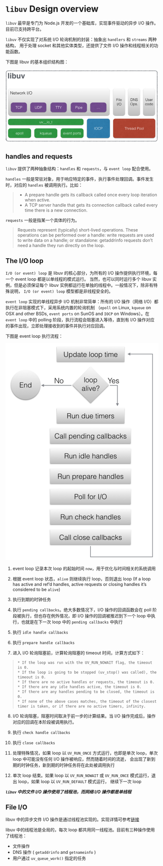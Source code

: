 # `libuv` Design overview

`libuv` 最早是专门为 Node.js 开发的一个基础库，实现事件驱动的异步 I/O 操作。目前已支持跨平台。

`libuv` 不仅实现了对系统 I/O 轮询机制的封装：抽象出 `handlers` 和 `streams` 两种结构，
用于处理 socket 和其他实体类型，还提供了文件 I/O 操作和线程相关的功能函数。

下图是 libuv 的基本组织结构图：

![architecture.png](./img/architecture.png)


## handles and requests

`libuv` 提供了两种抽象结构：`handles` 和 `requests`，与 `event loop` 配合使用。

`handles` 一般是常驻对象，用于响应特定的事件，执行事件处理回调。事件发生时，对应的 `handles` 被调用执行。比如：

> * A prepare handle gets its callback called once every loop iteration when active.
> * A TCP server handle that gets its connection callback called every time there is a new connection.

`requests` 一般是指某一个具体的行为。

> Requests represent (typically) short-lived operations.
> These operations can be performed over a handle: write requests are used to write data on a handle;
> or standalone: getaddrinfo requests don’t need a handle they run directly on the loop.


## The I/O loop

`I/O (or event) loop` 是 libuv 的核心部分，为所有的 I/O 操作提供执行环境，每一个 event loop 都是以单线程的模式运行。
当然，也可以同时运行多个 libuv 实例，但是必须保证每个 libuv 实例都运行在单独的线程中。一般情况下，除非有特殊说明，
`I/O (or event) loop` 模型都是非线程安全的。

`event loop` 实现的单线程异步 I/O 机制非常简单：所有的 I/O 操作（网络 I/O）都执行在非阻塞模式下，采用系统内置的轮询机制
（`epoll` on Linux, `kqueue` on OSX and other BSDs, `event ports` on SunOS and `IOCP` on Windows）。在 `event loop`
中的 polling 阶段，执行流程会阻塞进入等待，直到有 I/O 操作对应的事件出现，立即处理接收到的事件并执行对应回调。

下图是 event loop 执行流程：

![loop_iteration.png](./img/loop_iteration.png)


1. event loop 记录本次 loop 的起始时间 `now`，用于优化与时间相关的系统调用

2. 根据 event loop 状态，`alive` 则继续执行 loop，否则退出 loop (If a loop has active and ref’d handles, 
active requests or closing handles it’s considered to be `alive`)

3. 执行到期的时钟任务

4. 执行 `pending callbacks`。绝大多数情况下，I/O 操作的回调函数会在 poll 阶段被执行，但也存在例外情况，即 I/O
操作的回调被推迟到下一个 loop 中执行，也就是在下一次 loop 中的 `pending callbacks` 中执行

5. 执行 `idle handle callbacks`

6. 执行 `prepare handle callbacks`

7. 进入 I/O 轮询阻塞前，计算轮询阻塞的 timeout 时间，计算方式如下：

>     * If the loop was run with the UV_RUN_NOWAIT flag, the timeout is 0.
>     * If the loop is going to be stopped (uv_stop() was called), the timeout is 0.
>     * If there are no active handles or requests, the timeout is 0.
>     * If there are any idle handles active, the timeout is 0.
>     * If there are any handles pending to be closed, the timeout is 0.
>     * If none of the above cases matches, the timeout of the closest timer is taken, or if there are no active timers, infinity.

8. I/O 轮询阻塞，阻塞时间取决于前一步的计算结果。当 I/O 操作完成后，操作对应的回调在本阶段被调用执行。

9. 执行 `check handle callbacks`

10. 执行 `close callbacks`

11. 处理特殊情况，如果 loop 以 `UV_RUN_ONCE` 方式运行，也即是单次 loop，单次 loop 中可能没有任何 I/O 操作被响应，然而随着时间的流逝，
会出现了新到期的时钟任务，新到期的时钟任务将在此处被调用执行

12. 单次 loop 结束。如果 loop 以 `UV_RUN_NOWAIT` 或 `UV_RUN_ONCE` 模式运行，退出 loop，如果 loop 以 `UV_RUN_DEFAULT` 模式运行，
继续下一次 loop

**_`libuv` 中的文件 I/O 操作使用了线程池，而网络 I/O 操作都是单线程_**


## File I/O

libuv 中的异步文件 I/O 操作是通过线程池实现的。实现详情可参考[链接](http://blog.libtorrent.org/2012/10/asynchronous-disk-io/)

libuv 中的线程池是全局的，每次 loop 都共用同一线程池。目前有三种操作使用了线程池：

* 文件操作
* DNS 操作 ( `getaddrinfo` and `getnameinfo` )
* 用户通过 `uv_queue_work()` 指定的任务
